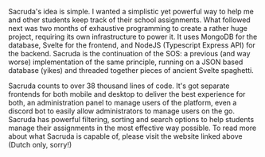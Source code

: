 Sacruda's idea is simple. I wanted a simplistic yet powerful way to help me and other students keep track of their school assignments. What followed next was two months of exhaustive programming to create a rather huge project, requiring its own infrastructure to power it. It uses MongoDB for the database, Svelte for the frontend, and NodeJS (Typescript Express API) for the backend. Sacruda is the continuation of the SOS: a previous (and way worse) implementation of the same principle, running on a JSON based database (yikes) and threaded together pieces of ancient Svelte spaghetti.

Sacruda counts to over 38 thousand lines of code. It's got separate frontends for both mobile and desktop to deliver the best experience for both, an administration panel to manage users of the platform, even a discord bot to easily allow administrators to manage users on the go. Sacruda has powerful filtering, sorting and search options to help students manage their assignments in the most effective way possible. To read more about what Sacruda is capable of, please visit the website linked above (Dutch only, sorry!)
